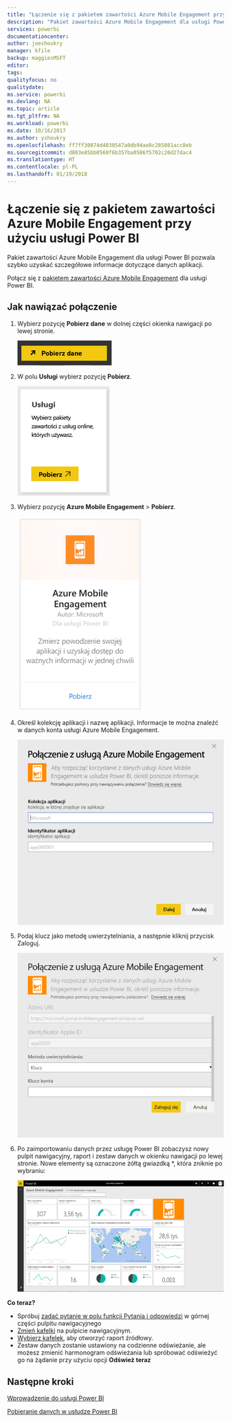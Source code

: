 ```yaml
---
title: "Łączenie się z pakietem zawartości Azure Mobile Engagement przy użyciu usługi Power BI"
description: "Pakiet zawartości Azure Mobile Engagement dla usługi Power BI"
services: powerbi
documentationcenter: 
author: joeshoukry
manager: kfile
backup: maggiesMSFT
editor: 
tags: 
qualityfocus: no
qualitydate: 
ms.service: powerbi
ms.devlang: NA
ms.topic: article
ms.tgt_pltfrm: NA
ms.workload: powerbi
ms.date: 10/16/2017
ms.author: yshoukry
ms.openlocfilehash: ff7ff30874d4038547a0db94ae8c285081acc8eb
ms.sourcegitcommit: d803e85bb0569f6b357ba0586f5702c20d27dac4
ms.translationtype: HT
ms.contentlocale: pl-PL
ms.lasthandoff: 01/19/2018
---
```

# <a name="connect-to-azure-mobile-engagement-with-power-bi"></a>Łączenie się z pakietem zawartości Azure Mobile Engagement przy użyciu usługi Power BI
Pakiet zawartości Azure Mobile Engagement dla usługi Power BI pozwala szybko uzyskać szczegółowe informacje dotyczące danych aplikacji.

Połącz się z [pakietem zawartości Azure Mobile Engagement](https://app.powerbi.com/groups/me/getdata/services/azme) dla usługi Power BI.

## <a name="how-to-connect"></a>Jak nawiązać połączenie
1. Wybierz pozycję **Pobierz dane** w dolnej części okienka nawigacji po lewej stronie.
   
    ![](media/service-connect-to-azure-mobile/getdata.png)
2. W polu **Usługi** wybierz pozycję **Pobierz**.
   
    ![](media/service-connect-to-azure-mobile/services.png)
3. Wybierz pozycję **Azure Mobile Engagement** \> **Pobierz**.
   
    ![](media/service-connect-to-azure-mobile/azme.png) 
4. Określ kolekcję aplikacji i nazwę aplikacji. Informacje te można znaleźć w danych konta usługi Azure Mobile Engagement.
   
    ![](media/service-connect-to-azure-mobile/parameters.png) 
5. Podaj klucz jako metodę uwierzytelniania, a następnie kliknij przycisk Zaloguj.
   
    ![](media/service-connect-to-azure-mobile/creds.png)
6. Po zaimportowaniu danych przez usługę Power BI zobaczysz nowy pulpit nawigacyjny, raport i zestaw danych w okienku nawigacji po lewej stronie. Nowe elementy są oznaczone żółtą gwiazdką \*, która zniknie po wybraniu:
   
    ![](media/service-connect-to-azure-mobile/dashboard.png)

 **Co teraz?**

* Spróbuj [zadać pytanie w polu funkcji Pytania i odpowiedzi](power-bi-q-and-a.md) w górnej części pulpitu nawigacyjnego
* [Zmień kafelki](service-dashboard-edit-tile.md) na pulpicie nawigacyjnym.
* [Wybierz kafelek](service-dashboard-tiles.md), aby otworzyć raport źródłowy.
* Zestaw danych zostanie ustawiony na codzienne odświeżanie, ale możesz zmienić harmonogram odświeżania lub spróbować odświeżyć go na żądanie przy użyciu opcji **Odśwież teraz**

## <a name="next-steps"></a>Następne kroki
[Wprowadzenie do usługi Power BI](service-get-started.md)

[Pobieranie danych w usłudze Power BI](service-get-data.md)

